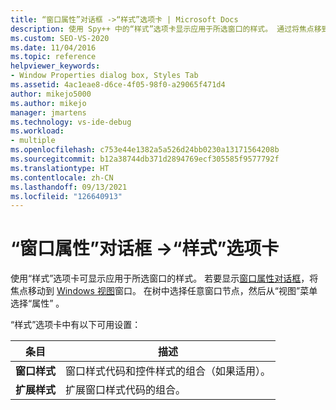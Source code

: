 ```yaml
---
title: “窗口属性”对话框 ->“样式”选项卡 | Microsoft Docs
description: 使用 Spy++ 中的“样式”选项卡显示应用于所选窗口的样式。 通过将焦点移到“窗口视图”窗口来显示“窗口属性”对话框。
ms.custom: SEO-VS-2020
ms.date: 11/04/2016
ms.topic: reference
helpviewer_keywords:
- Window Properties dialog box, Styles Tab
ms.assetid: 4ac1eae8-d6ce-4f05-98f0-a29065f471d4
author: mikejo5000
ms.author: mikejo
manager: jmartens
ms.technology: vs-ide-debug
ms.workload:
- multiple
ms.openlocfilehash: c753e44e1382a5a526d24bb0230a13171564208b
ms.sourcegitcommit: b12a38744db371d2894769ecf305585f9577792f
ms.translationtype: HT
ms.contentlocale: zh-CN
ms.lasthandoff: 09/13/2021
ms.locfileid: "126640913"
---
```

# <a name="styles-tab-window-properties-dialog-box"></a>“窗口属性”对话框 ->“样式”选项卡
使用“样式”选项卡可显示应用于所选窗口的样式。 若要显示[窗口属性对话框](../debugger/window-properties-dialog-box.md)，将焦点移动到 [Windows 视图](../debugger/windows-view.md)窗口。 在树中选择任意窗口节点，然后从“视图”菜单选择“属性” 。

 “样式”选项卡中有以下可用设置：

|条目|描述|
|-----------|-----------------|
|**窗口样式**|窗口样式代码和控件样式的组合（如果适用）。|
|**扩展样式**|扩展窗口样式代码的组合。|